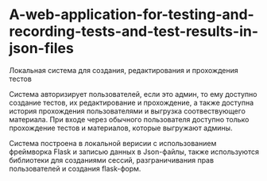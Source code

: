 # A-web-application-for-testing-and-recording-tests-and-test-results-in-json-files
Локальная система для создания, редактирования и прохождения тестов

Система авторизирует пользователей, если это админ, то ему доступно создание тестов, их редактирование и прохождение, 
а также доступна история прохождения пользователями и выгрузка соотвествующего материала. 
При входе через обычного пользователя доступно только прохождение тестов и материалов, которые выгружают админы.

Система построена в локальной верисии с использованием фреймворка Flask и записью данных в Json-файлы, 
также используются библиотеки для созданиями сессий, разграничивания прав пользователей и создания flask-форм.
